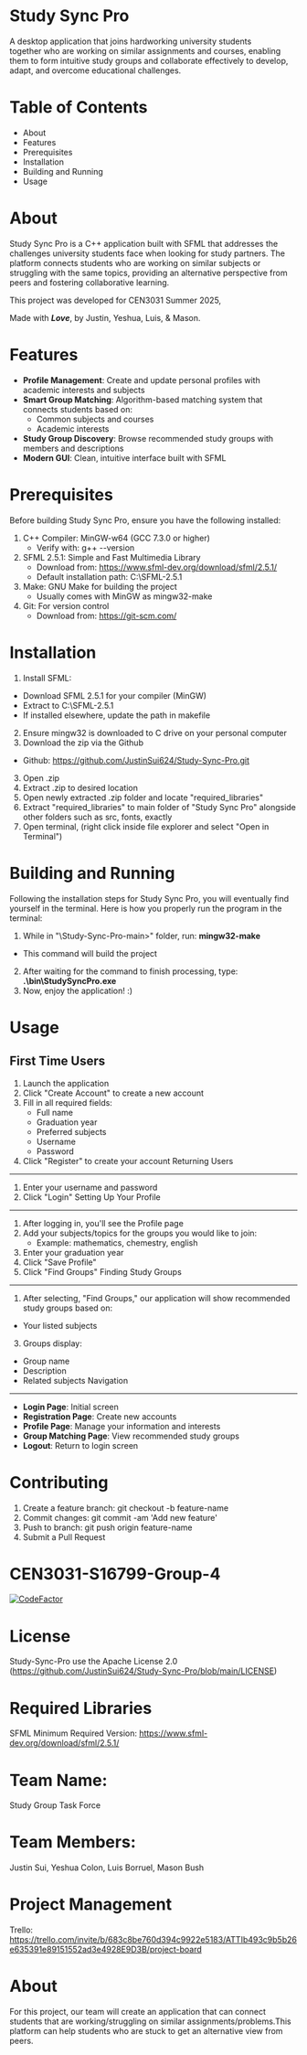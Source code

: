 Study Sync Pro
==========================

A desktop application that joins hardworking university students together who are working on similar assignments and courses, enabling them to form intuitive study groups and collaborate effectively to develop, adapt, and overcome educational challenges.

# Table of Contents

* About
* Features
* Prerequisites
* Installation
* Building and Running
* Usage

# About

Study Sync Pro is a C++ application built with SFML that addresses the challenges university students face when looking for study partners. The platform connects students who are working on similar subjects or struggling with the same topics, providing an alternative perspective from peers and fostering collaborative learning.

This project was developed for CEN3031 Summer 2025,

Made with  ***Love***, by Justin, Yeshua, Luis, & Mason.

# Features

* **Profile Management**: Create and update personal profiles with academic interests and subjects
* **Smart Group Matching**: Algorithm-based matching system that connects students based on:
     * Common subjects and courses
     * Academic interests
* **Study Group Discovery**: Browse recommended study groups with members and descriptions
* **Modern GUI**: Clean, intuitive interface built with SFML

# Prerequisites

Before building Study Sync Pro, ensure you have the following installed:
1. C++ Compiler: MinGW-w64 (GCC 7.3.0 or higher)
     * Verify with: g++ --version
2. SFML 2.5.1: Simple and Fast Multimedia Library
     * Download from: https://www.sfml-dev.org/download/sfml/2.5.1/
     * Default installation path: C:\SFML-2.5.1
3. Make: GNU Make for building the project
     * Usually comes with MinGW as mingw32-make
4. Git: For version control
     * Download from: https://git-scm.com/

# Installation

1. Install SFML:
* Download SFML 2.5.1 for your compiler (MinGW)
* Extract to C:\SFML-2.5.1
* If installed elsewhere, update the path in makefile
2. Ensure mingw32 is downloaded to C drive on your personal computer
2. Download the zip via the Github
* Github: https://github.com/JustinSui624/Study-Sync-Pro.git
3. Open .zip
4. Extract .zip to desired location
5. Open newly extracted .zip folder and locate "required_libraries"
6. Extract "required_libraries" to main folder of "Study Sync Pro" alongside other folders such as src, fonts, exactly
7. Open terminal, (right click inside file explorer and select "Open in Terminal")

# Building and Running
Following the installation steps for Study Sync Pro, you will eventually find yourself in the terminal. Here is how you properly run the program in the terminal:
1. While in "\Study-Sync-Pro-main>" folder, run:  **mingw32-make**  
* This command will build the project 
2. After waiting for the command to finish processing, type:  **.\bin\StudySyncPro.exe**
3. Now, enjoy the application! :)


# Usage
First Time Users
------------------------
1. Launch the application
2. Click "Create Account" to create a new account
3. Fill in all required fields:
     * Full name
     * Graduation year  
     * Preferred subjects
     * Username
     * Password
4. Click "Register" to create your account
Returning Users
------------------------
1. Enter your username and password
2. Click "Login"
Setting Up Your Profile
------------------------
1. After logging in, you'll see the Profile page
2. Add your subjects/topics for the groups you would like to join:
     * Example: mathematics, chemestry, english
3. Enter your graduation year
4. Click "Save Profile"
5. Click "Find Groups"
Finding Study Groups
------------------------
1. After selecting, "Find Groups," our application will show recommended study groups based on:
* Your listed subjects
3. Groups display:
* Group name
* Description
* Related subjects
Navigation
------------------------
* **Login Page**: Initial screen 
* **Registration Page**: Create new accounts
* **Profile Page**: Manage your information and interests
* **Group Matching Page**: View recommended study groups
* **Logout**: Return to login screen

# Contributing

1. Create a feature branch: git checkout -b feature-name
2. Commit changes: git commit -am 'Add new feature'
3. Push to branch: git push origin feature-name
4. Submit a Pull Request






# CEN3031-S16799-Group-4
[![CodeFactor](https://www.codefactor.io/repository/github/justinsui624/study-sync-pro/badge)](https://www.codefactor.io/repository/github/justinsui624/study-sync-pro)
# License
Study-Sync-Pro use the Apache License 2.0 (https://github.com/JustinSui624/Study-Sync-Pro/blob/main/LICENSE)
# Required Libraries
SFML Minimum Required Version:
https://www.sfml-dev.org/download/sfml/2.5.1/
# Team Name:
Study Group Task Force
# Team Members: 
Justin Sui,
Yeshua Colon,
Luis Borruel,
Mason Bush
# Project Management
Trello: https://trello.com/invite/b/683c8be760d394c9922e5183/ATTIb493c9b5b26e635391e89151552ad3e4928E9D3B/project-board
# About
For this project, our team will create an application that can connect students that are working/struggling on similar assignments/problems.This platform can help students who are stuck to get an alternative view from peers.


